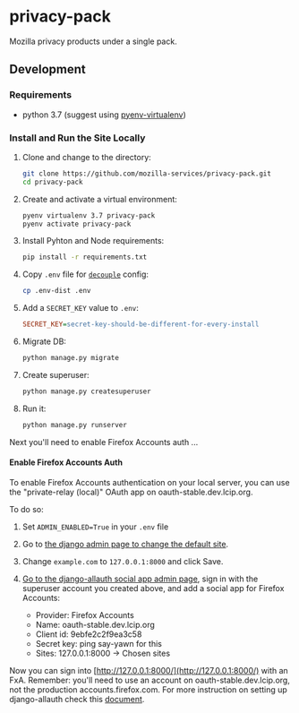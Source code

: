 # privacy-pack
Mozilla privacy products under a single pack.

## Development
### Requirements
* python 3.7 (suggest using
  [pyenv-virtualenv](https://github.com/pyenv/pyenv-virtualenv))

### Install and Run the Site Locally
1. Clone and change to the directory:

    ```sh
    git clone https://github.com/mozilla-services/privacy-pack.git
    cd privacy-pack
    ```

2. Create and activate a virtual environment:

    ```sh
    pyenv virtualenv 3.7 privacy-pack
    pyenv activate privacy-pack
    ```

3. Install Pyhton and Node requirements:

    ```sh
    pip install -r requirements.txt
    ```

4. Copy `.env` file for
   [`decouple`](https://pypi.org/project/python-decouple/) config:

    ```sh
    cp .env-dist .env
    ```

5. Add a `SECRET_KEY` value to `.env`:

    ```ini
    SECRET_KEY=secret-key-should-be-different-for-every-install
    ```

6. Migrate DB:

    ```sh
    python manage.py migrate
    ```

7. Create superuser:

    ```sh
    python manage.py createsuperuser
    ```

8. Run it:

    ```sh
    python manage.py runserver
    ```

Next you'll need to enable Firefox Accounts auth ...

#### Enable Firefox Accounts Auth
To enable Firefox Accounts authentication on your local server, you can use the
"private-relay (local)" OAuth app on oauth-stable.dev.lcip.org.

To do so:

1. Set `ADMIN_ENABLED=True` in your `.env` file

2. Go to [the django admin page to change the default
   site](http://127.0.0.1:8000/admin/sites/site/1/change/).

3. Change `example.com` to `127.0.0.1:8000` and click Save.

4. [Go to the django-allauth social app admin
page](http://127.0.0.1:8000/admin/socialaccount/socialapp/), sign in with the
superuser account you created above, and add a social app for Firefox Accounts:

   * Provider: Firefox Accounts
   * Name: oauth-stable.dev.lcip.org
   * Client id: 9ebfe2c2f9ea3c58
   * Secret key: ping say-yawn for this
   * Sites: 127.0.0.1:8000 -> Chosen sites

Now you can sign into [http://127.0.0.1:8000/](http://127.0.0.1:8000/) with an
FxA. Remember: you'll need to use an account on oauth-stable.dev.lcip.org, not
the production accounts.firefox.com. For more instruction on setting up
django-allauth check this [document](https://dev.to/gajesh/the-complete-django-allauth-guide-la3).
